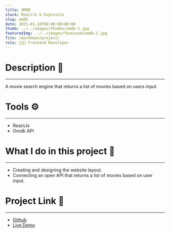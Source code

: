 ```yaml
---
title: OMDB
stack: ReactJs & ExpressJs
slug: omdb
date: 2021-01-18T00:00:00+00:00
thumb: ../../images/thumbs/omdb-1.jpg
featuredImg: ../../images/featured/omdb-2.jpg
file: /markdown/project/
role: 👨🏻‍💻 Frontend Developer
---
```


# Description 📝
---
A movie search engine that returns a list of movies based on users input.


# Tools ⚙️
---
- ReactJs
- Omdb API

# What I do in this project 🏁
---
- Creating and designing the website layout.
- Connecting an open API that returns a list of movies based on user input.

# Project Link 🔗
---
- [Github](https://github.com/Audipm1669/omdb-react)
- [Live Demo](https://ubiquitous-puppy-6b075d.netlify.app/)
